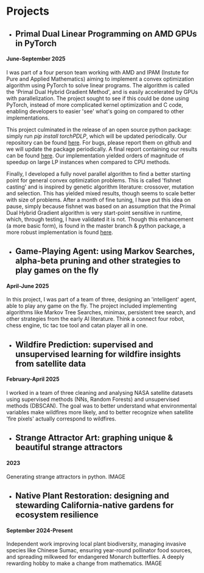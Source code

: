 # Projects

- <h2>Primal Dual Linear Programming on AMD GPUs in PyTorch</h2>
<h4>June-September 2025</h4>
I was part of a four person team working with AMD and IPAM (Instute for Pure and Applied Mathematics) aiming to implement a convex optimization algorithm using PyTorch to solve linear programs.
The algorithm is called the 'Primal Dual Hybrid Gradient Method', and is easily accelerated by GPUs with parallelization. The project sought to see if this could be done using PyTorch, instead of more complicated kernel optimization and C code, enabling developers to easier 'see' what's going on compared to other implementations.

This project culminated in the release of an open source python package: simply run <i>pip install torchPDLP</i>, which will be updated periodically. Our repository can be found <a href="https://github.com/SimplySnap/torchPDLP">here</a>. For bugs, please report them on github and we will update the package periodically. A final report containing our results can be found <a href="meowww!">here</a>. Our implementation yielded orders of magnitude of speedup on large LP instances when compared to CPU methods.

Finally, I developed a fully novel parallel algorithm to find a better starting point for general convex optimization problems. This is called 'fishnet casting' and is inspired by genetic algorithm literature: crossover, mutation and selection. This has yielded mixed results, though seems to scale better with size of problems. After a month of fine tuning, I have put this idea on pause, simply because fishnet was based on an assumption that the Primal Dual Hybrid Gradient algorithm is very start-point sensitive in runtime, which, through testing, I have validated it is not.
Though this enhancement (a more basic form), is found in the master branch & python package, a more robust implementation is found <a href="https://github.com/SimplySnap/torchPDLP/branches/fishnet-casting">here</a>.



- <h2>Game-Playing Agent: using Markov Searches, alpha-beta pruning and other strategies to play games on the fly</h2>
<h4>April-June 2025</h4>
In this project, I was part of a team of three, designing an 'intelligent' agent, able to play any game on the fly. The project included implementing algorithms like Markov Tree Searches, minimax, persistent tree search, and other strategies from the early AI literature. Think a connect four robot, chess engine, tic tac toe tool and catan player all in one.

- <h2> Wildfire Prediction: supervised and unsupervised learning for wildfire insights from satellite data</h4>
<h4>February-April 2025</h4>
I worked in a team of three cleaning and analysing NASA satellite datasets using supervised methods (NNs, Random Forests) and unsupervised methods (DBSCAN). The goal was to better understand what environmental variables make wildfires more likely, and to better recognize when satellite 'fire pixels' actually correspond to wildfires.


- <h2>Strange Attractor Art: graphing unique & beautiful strange attractors</h2>
<h4>2023</h4>
Generating strange attractors in python.
IMAGE


- <h2>Native Plant Restoration: designing and stewarding California-native gardens for ecosystem resilience</h2>
<h4>September 2024-Present</h4>
Independent work improving local plant biodiversity, managing invasive species like Chinese Sumac, ensuring year-round pollinator food sources, and spreading milkweed for endangered Monarch butterflies. A deeply rewarding hobby to make a change from mathematics.
IMAGE